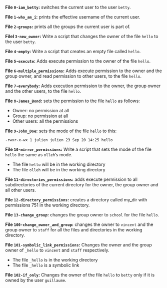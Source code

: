 **File `0-iam_betty`:** switches the current user to the user `betty`. 

**File `1-who_am_i`:** prints the effective username of the current user.  

**File `2-groups`:** prints all the groups the current user is part of.  

**Filel `3-new_owner`:**  Write a script that changes the owner of the file `hello` to the user `betty`.

**File `4-empty`:** Write a script that creates an empty file called `hello`.  

**File `5-execute`:** Adds execute permission to the owner of the file `hello`.

**File `6-multiple_permissions`:** Adds execute permission to the owner and the group owner, and read permission to other users, to the file `hello`.  

**File `7-everybody`:** Adds execution permission to the owner, the group owner and the other users, to the file `hello`.  

**File `8-James_Bond`:** sets the permission to the file  `hello`  as follows:

-   Owner: no permission at all
-   Group: no permission at all
-   Other users: all the permissions

**File `9-John_Doe`:** sets the mode of the file `hello` to this: 
```
-rwxr-x-wx 1 julien julien 23 Sep 20 14:25 hello
```
**File `10-mirror_permissions`:** Write a script that sets the mode of the file  `hello`  the same as  `olleh`’s mode.

-   The file  `hello`  will be in the working directory
-   The file  `olleh`  will be in the working directory

**File `11-directories_permissions`:** adds execute permission to all subdirectories of the current directory for the owner, the group owner and all other users.  

**File `12-directory_permissions`:** creates a directory called my_dir with permissions 751 in the working directory.

**File `13-change_group`:** changes the group owner to `school` for the file `hello`.
 
**File `100-change_owner_and_group`:** changes the owner to `vincent` and the group owner to `staff` for all the files and directories in the working directory.

**File `101-symbolic_link_permissions`:** Changes the owner and the group owner of  `_hello`  to  `vincent`  and  `staff`  respectively.

-   The file  `_hello`  is in the working directory
-   The file  `_hello`  is a symbolic link

**File `102-if_only`:** Changes the owner of the file  `hello`  to  `betty`  only if it is owned by the user  `guillaume`.
